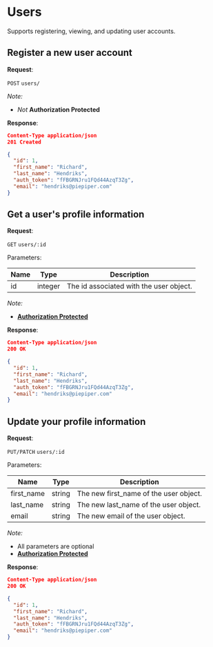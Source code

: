 # Users
Supports registering, viewing, and updating user accounts.

## Register a new user account

**Request**:

`POST` `users/`

*Note:*

- *Not* **Authorization Protected**


**Response**:

```json
Content-Type application/json
201 Created

{
  "id": 1,
  "first_name": "Richard",
  "last_name": "Hendriks",
  "auth_token": "fFBGRNJru1FQd44AzqT3Zg",
  "email": "hendriks@piepiper.com"
}
```
## Get a user's profile information

**Request**:

`GET` `users/:id`

Parameters:

Name | Type | Description
---|---|---
id | integer | The id associated with the user object.


*Note:*

- **[Authorization Protected](authentication.md)**

**Response**:

```json
Content-Type application/json
200 OK

{
  "id": 1,
  "first_name": "Richard",
  "last_name": "Hendriks",
  "auth_token": "fFBGRNJru1FQd44AzqT3Zg",
  "email": "hendriks@piepiper.com"
}
```



## Update your profile information

**Request**:

`PUT/PATCH` `users/:id`

Parameters:

Name | Type | Description
---|---|---
first_name | string | The new first_name of the user object.
last_name | string | The new last_name of the user object.
email | string | The new email of the user object.


*Note:*

- All parameters are optional
- **[Authorization Protected](authentication.md)**

**Response**:

```json
Content-Type application/json
200 OK

{
  "id": 1,
  "first_name": "Richard",
  "last_name": "Hendriks",
  "auth_token": "fFBGRNJru1FQd44AzqT3Zg",
  "email": "hendriks@piepiper.com"
}
```

